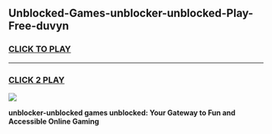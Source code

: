
## Unblocked-Games-unblocker-unblocked-Play-Free-duvyn
<h3>
<a href="https://premium76.site?title=unblocker-unblocked&ref=10A">CLICK TO PLAY</a></h3>
<hr>

<h3>
<a href="https://premium76.site?title=unblocker-unblocked&ref=10A">CLICK 2 PLAY</a>
  
</h3>

<a href="https://premium76.site?title=unblocker-unblocked&ref=10A"><img src="https://clearcache.store/games.png"></a>


**unblocker-unblocked games unblocked: Your Gateway to Fun and Accessible Online Gaming**
